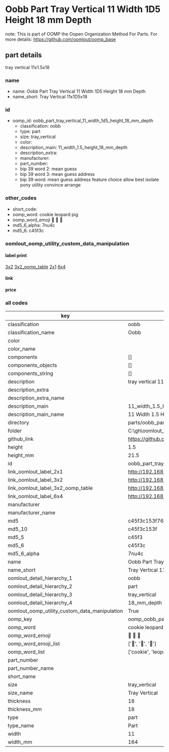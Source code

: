 # Oobb Part Tray Vertical 11 Width 1D5 Height 18 mm Depth  

note: This is part of OOMP the Oopen Organization Method For Parts. For more details: https://github.com/oomlout/oomp_base

##  part details
  



tray vertical 11x1.5x18



### name
* name: Oobb Part Tray Vertical 11 Width 1D5 Height 18 mm Depth
* name_short: Tray Vertical 11x1D5x18 
### id
* oomp_id: oobb_part_tray_vertical_11_width_1d5_height_18_mm_depth
  * classification: oobb
  * type: part
  * size: tray_vertical
  * color: 
  * description_main: 11_width_1.5_height_18_mm_depth
  * description_extra: 
  * manufacturer: 
  * part_number: 
  * bip 39 word 2: mean guess
  * bip 39 word 3: mean guess address
  * bip 39 word: mean guess address feature choice allow best isolate pony utility convince arrange

### other_codes
* short_code: 
* oomp_word: cookie leopard pig
* oomp_word_emoji :cookie: :leopard: :pig:
* md5_6_alpha: 7nu4c
* md5_6: c45f3c






### oomlout_oomp_utility_custom_data_manipulation
#### label print
[3x2](http://192.168.1.245:1112/?label=oomp%207nu4c)
[3x2_oomp_table](http://192.168.1.108:1112/?label=oomp%207nu4c)
[2x1](http://192.168.1.242:1112/?label=oomp%207nu4c)
[6x4](http://192.168.1.55:1112/?label=oomp%207nu4c)    

#### link

                              

#### price







### all codes 
| key | value |  
| --- | --- |  
| classification | oobb |  
| classification_name | Oobb |  
| color |  |  
| color_name |  |  
| components | [] |  
| components_objects | [] |  
| components_string | [] |  
| description | tray vertical 11x1.5x18 |  
| description_extra |  |  
| description_extra_name |  |  
| description_main | 11_width_1.5_height_18_mm_depth |  
| description_main_name | 11 Width 1.5 Height 18 mm Depth |  
| directory | parts/oobb_part_tray_vertical_11_width_1d5_height_18_mm_depth |  
| folder | C:\gh\oomlout_oobb_version_4_generated_parts\parts\oobb_part_tray_vertical_11_width_1d5_height_18_mm_depth |  
| github_link | https://github.com/oomlout/oomlout_oomp_part_src/tree/main/parts/oobb_part_tray_vertical_11_width_1d5_height_18_mm_depth |  
| height | 1.5 |  
| height_mm | 21.5 |  
| id | oobb_part_tray_vertical_11_width_1d5_height_18_mm_depth |  
| link_oomlout_label_2x1 | http://192.168.1.242:1112/?label=oomp%207nu4c |  
| link_oomlout_label_3x2 | http://192.168.1.245:1112/?label=oomp%207nu4c |  
| link_oomlout_label_3x2_oomp_table | http://192.168.1.108:1112/?label=oomp%207nu4c |  
| link_oomlout_label_6x4 | http://192.168.1.55:1112/?label=oomp%207nu4c |  
| manufacturer |  |  
| manufacturer_name |  |  
| md5 | c45f3c153f7682a81a94154206d9dc4e |  
| md5_10 | c45f3c153f |  
| md5_5 | c45f3 |  
| md5_6 | c45f3c |  
| md5_6_alpha | 7nu4c |  
| name | Oobb Part Tray Vertical 11 Width 1D5 Height 18 mm Depth |  
| name_short | Tray Vertical 11x1D5x18  |  
| oomlout_detail_hierarchy_1 | oobb |  
| oomlout_detail_hierarchy_2 | part |  
| oomlout_detail_hierarchy_3 | tray_vertical |  
| oomlout_detail_hierarchy_4 | 18_mm_depth |  
| oomlout_oomp_utility_custom_data_manipulation | True |  
| oomp_key | oomp_oobb_part_tray_vertical_11_width_1d5_height_18_mm_depth |  
| oomp_word | cookie leopard pig |  
| oomp_word_emoji | :cookie: :leopard: :pig: |  
| oomp_word_emoji_list | [':cookie:', ':leopard:', ':pig:'] |  
| oomp_word_list | ['cookie', 'leopard', 'pig'] |  
| part_number |  |  
| part_number_name |  |  
| short_name |  |  
| size | tray_vertical |  
| size_name | Tray Vertical |  
| thickness | 18 |  
| thickness_mm | 18 |  
| type | part |  
| type_name | Part |  
| width | 11 |  
| width_mm | 164 |  
